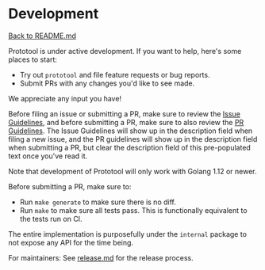 # Development

[Back to README.md](README.md)

Prototool is under active development. If you want to help, here's some places to start:

- Try out `prototool` and file feature requests or bug reports.
- Submit PRs with any changes you'd like to see made.

We appreciate any input you have!

Before filing an issue or submitting a PR, make sure to review the
[Issue Guidelines](../.github/ISSUE_TEMPLATE.md), and before submitting a PR, make sure to also
review the [PR Guidelines](../.github/PULL_REQUEST_TEMPLATE.md). The Issue Guidelines will show up
in the description field when filing a new issue, and the PR guidelines will show up in the
description field when submitting a PR, but clear the description field of this pre-populated text
once you've read it.

Note that development of Prototool will only work with Golang 1.12 or newer.

Before submitting a PR, make sure to:

- Run `make generate` to make sure there is no diff.
- Run `make` to make sure all tests pass. This is functionally equivalent to the tests run on CI.

The entire implementation is purposefully under the `internal` package to not expose any API for
the time being.

For maintainers: See [release.md](release.md) for the release process.
